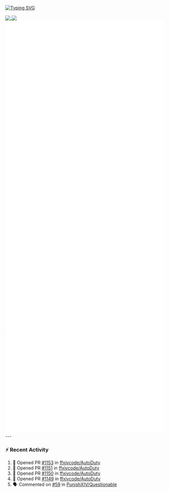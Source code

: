 [![Typing SVG](https://readme-typing-svg.demolab.com?font=Fira+Code&duration=1000&pause=1000&multiline=true&repeat=false&width=435&lines=Simon+Latusek+%7C+Gameplay+Engineer)](https://git.io/typing-svg)

<a href="https://github.com/anuraghazra/github-readme-stats">
  <img height=200 align="center" src="https://github-readme-stats.vercel.app/api?username=erdelf&theme=radical" />
</a>
<a href="https://github.com/anuraghazra/convoychat">
  <img height=200 align="center" src="https://streak-stats.demolab.com?user=erdelf&theme=radical&mode=weekly" />
</a>

<picture>
  <img src="/github-metrics.svg" alt="Metrics">
</picture>

<picture>
  <img src="/github-metrics-achievements.svg" alt="Achievements">
</picture>
---

### :zap: Recent Activity
<!--START_SECTION:activity-->
1. 💪 Opened PR [#1153](undefined) in [ffxivcode/AutoDuty](https://github.com/ffxivcode/AutoDuty)
2. 💪 Opened PR [#1151](undefined) in [ffxivcode/AutoDuty](https://github.com/ffxivcode/AutoDuty)
3. 💪 Opened PR [#1150](undefined) in [ffxivcode/AutoDuty](https://github.com/ffxivcode/AutoDuty)
4. 💪 Opened PR [#1149](undefined) in [ffxivcode/AutoDuty](https://github.com/ffxivcode/AutoDuty)
5. 🗣 Commented on [#59](https://github.com/PunishXIV/Questionable/issues/59#issuecomment-3387916213) in [PunishXIV/Questionable](https://github.com/PunishXIV/Questionable)
<!--END_SECTION:activity-->

<!--
**erdelf/erdelf** is a ✨ _special_ ✨ repository because its `README.md` (this file) appears on your GitHub profile.

Here are some ideas to get you started:

- 🔭 I’m currently working on ...
- 🌱 I’m currently learning ...
- 👯 I’m looking to collaborate on ...
- 🤔 I’m looking for help with ...
- 💬 Ask me about ...
- 📫 How to reach me: ...
- 😄 Pronouns: ...
- ⚡ Fun fact: ...
-->
